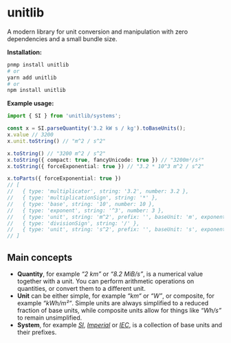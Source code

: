 # unitlib
A modern library for unit conversion and manipulation with zero dependencies and a small bundle size.

**Installation:**
```sh
pnmp install unitlib
# or
yarn add unitlib
# or
npm install unitlib
```

**Example usage:**
```typescript
import { SI } from 'unitlib/systems';

const x = SI.parseQuantity('3.2 kW s / kg').toBaseUnits();
x.value // 3200
x.unit.toString() // "m^2 / s^2"

x.toString() // "3200 m^2 / s^2"
x.toString({ compact: true, fancyUnicode: true }) // "3200m²/s²"
x.toString({ forceExponential: true }) // "3.2 * 10^3 m^2 / s^2"

x.toParts({ forceExponential: true })
// [
//   { type: 'multiplicator', string: '3.2', number: 3.2 },
//   { type: 'multiplicationSign', string: '*' },
//   { type: 'base', string: '10', number: 10 },
//   { type: 'exponent', string: '^3', number: 3 },
//   { type: 'unit', string: 'm^2', prefix: '', baseUnit: 'm', exponent: { string: '^2', number: 2 } },
//   { type: 'divisionSign', string: '/' },
//   { type: 'unit', string: 's^2', prefix: '', baseUnit: 's', exponent: { string: '^2', number: 2 } }
// ]
```

## Main concepts
 * **Quantity**, for example _“2 km”_ or _“8.2 MiB/s”_, is a numerical value together with a unit. You can perform arithmetic operations on quantities, or convert them to a different unit.
 * **Unit** can be either simple, for example _“km“_ or _“W”_, or composite, for example _“kWh/m²“_. Simple units are always simplified to a reduced fraction of base units, while composite units allow for things like _“Wh/s”_ to remain unsimplified.
 * **System**, for example [_SI_](https://en.wikipedia.org/wiki/International_System_of_Units), [_Imperial_](https://en.wikipedia.org/wiki/United_States_customary_units) or [_IEC_](https://en.wikipedia.org/wiki/Binary_prefix), is a collection of base units and their prefixes.

